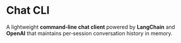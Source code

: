 # Chat CLI

A lightweight **command‑line chat client** powered by **LangChain** and **OpenAI** that maintains per‑session conversation history in memory.
